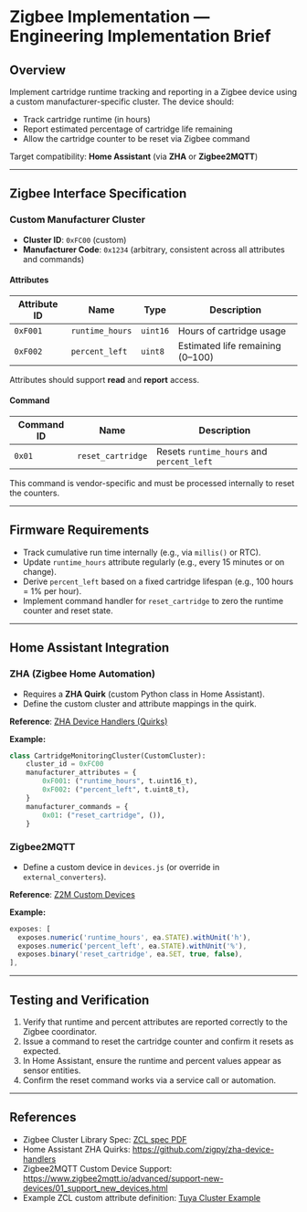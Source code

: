 

# Zigbee Implementation — Engineering Implementation Brief

## Overview

Implement cartridge runtime tracking and reporting in a Zigbee device using a custom manufacturer-specific cluster. The device should:

- Track cartridge runtime (in hours)
- Report estimated percentage of cartridge life remaining
- Allow the cartridge counter to be reset via Zigbee command

Target compatibility: **Home Assistant** (via **ZHA** or **Zigbee2MQTT**)

---

## Zigbee Interface Specification

### Custom Manufacturer Cluster

- **Cluster ID**: `0xFC00` (custom)
- **Manufacturer Code**: `0x1234` (arbitrary, consistent across all attributes and commands)

#### Attributes

| Attribute ID | Name             | Type     | Description                      |
|--------------|------------------|----------|----------------------------------|
| `0xF001`     | `runtime_hours`  | `uint16` | Hours of cartridge usage         |
| `0xF002`     | `percent_left`   | `uint8`  | Estimated life remaining (0–100) |

Attributes should support **read** and **report** access.

#### Command

| Command ID | Name             | Description                                  |
|------------|------------------|----------------------------------------------|
| `0x01`     | `reset_cartridge`| Resets `runtime_hours` and `percent_left`    |

This command is vendor-specific and must be processed internally to reset the counters.

---

## Firmware Requirements

- Track cumulative run time internally (e.g., via `millis()` or RTC).
- Update `runtime_hours` attribute regularly (e.g., every 15 minutes or on change).
- Derive `percent_left` based on a fixed cartridge lifespan (e.g., 100 hours = 1% per hour).
- Implement command handler for `reset_cartridge` to zero the runtime counter and reset state.

---

## Home Assistant Integration

### ZHA (Zigbee Home Automation)

- Requires a **ZHA Quirk** (custom Python class in Home Assistant).
- Define the custom cluster and attribute mappings in the quirk.

**Reference**: [ZHA Device Handlers (Quirks)](https://github.com/zigpy/zha-device-handlers)

**Example:**
```python
class CartridgeMonitoringCluster(CustomCluster):
    cluster_id = 0xFC00
    manufacturer_attributes = {
        0xF001: ("runtime_hours", t.uint16_t),
        0xF002: ("percent_left", t.uint8_t),
    }
    manufacturer_commands = {
        0x01: ("reset_cartridge", ()),
    }
```

### Zigbee2MQTT

- Define a custom device in `devices.js` (or override in `external_converters`).

**Reference**: [Z2M Custom Devices](https://www.zigbee2mqtt.io/advanced/support-new-devices/01_support_new_devices.html)

**Example:**
```js
exposes: [
  exposes.numeric('runtime_hours', ea.STATE).withUnit('h'),
  exposes.numeric('percent_left', ea.STATE).withUnit('%'),
  exposes.binary('reset_cartridge', ea.SET, true, false),
],
```

---

## Testing and Verification

1. Verify that runtime and percent attributes are reported correctly to the Zigbee coordinator.
2. Issue a command to reset the cartridge counter and confirm it resets as expected.
3. In Home Assistant, ensure the runtime and percent values appear as sensor entities.
4. Confirm the reset command works via a service call or automation.

---

## References

- Zigbee Cluster Library Spec: [ZCL spec PDF](https://zigbeealliance.org/wp-content/uploads/2019/11/docs-05-3474-21-0c-zcl.pdf)
- Home Assistant ZHA Quirks: https://github.com/zigpy/zha-device-handlers
- Zigbee2MQTT Custom Device Support: https://www.zigbee2mqtt.io/advanced/support-new-devices/01_support_new_devices.html
- Example ZCL custom attribute definition: [Tuya Cluster Example](https://github.com/zigpy/zha-device-handlers/blob/dev/zhaquirks/tuya/__init__.py)

